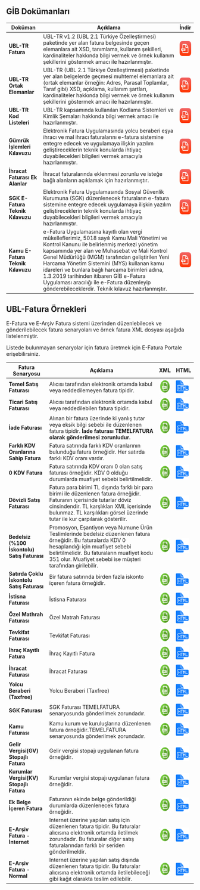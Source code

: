 
## GİB Dokümanları

Doküman | Açıklama         | İndir  
--------- | ----------- | -----------
**UBL-TR Fatura** | UBL-TR v1.2 (UBL 2.1 Türkiye Özelleştirmesi) paketinde yer alan fatura belgesinde geçen elemanlara ait XSD, tanımlama, kullanım şekilleri, kardinaliteler hakkında bilgi vermek ve örnek kullanım şekillerini göstermek amacı ile hazırlanmıştır. | <a href="/resource/BELGELER/UBL-TR Fatura - V 1.0.pdf"><img src="/images/icon_pdf.png" height="40" width="35"/></a>
**UBL-TR Ortak Elemanlar** | UBL-TR (UBL 2.1 Türkiye Özelleştirmesi) paketinde yer alan belgelerde geçmesi muhtemel elemanlara ait (ortak elemanlar örneğin: Adres, Parasal Toplamlar, Taraf gibi) XSD, açıklama, kullanım şartları, kardinaliteler hakkında bilgi vermek ve örnek kullanım şekillerini göstermek amacı ile hazırlanmıştır.| <a href="/resource/BELGELER/UBL-TR Ortak Elemanlar - V 0.7.pdf"><img src="/images/icon_pdf.png" height="40" width="35"/></a>
**UBL-TR Kod Listeleri** | UBL-TR kapsamında kullanılan Kodlama Sistemleri ve Kimlik Şemaları hakkında bilgi vermek amacı ile hazırlanmıştır.| <a href="/resource/BELGELER/UBL-TR Kod Listeleri - V 1.18.pdf"><img src="/images/icon_pdf.png" height="40" width="35"/></a>
**Gümrük İşlemleri Kılavuzu** | Elektronik Fatura Uygulamasında yolcu beraberi eşya ihracı ve mal ihracı faturalarını e-fatura sistemine entegre edecek ve uygulamaya ilişkin yazılım geliştireceklerin teknik konularda ihtiyaç duyabilecekleri bilgileri vermek amacıyla hazırlanmıştır.| <a href="/resource/GUMRUK/Gumruk_Islemleri_Kilavuzu_Versiyon_1_8.pdf"><img src="/images/icon_pdf.png" height="40" width="35"/></a>
**İhracat Faturası Ek Alanlar** | İhracat faturalarında eklenmesi zorunlu ve isteğe bağlı alanların açıklamak için hazırlanmıştır. | <a href="/resource/GUMRUK/Gumruk_Islemleri_Kilavuzu_Versiyon_1_8.pdf"><img src="/images/icon_pdf.png" height="40" width="35"/></a>
**SGK E-Fatura Teknik Kılavuzu** | Elektronik Fatura Uygulamasında Sosyal Güvenlik Kurumuna (SGK) düzenlenecek  faturaların e-fatura sistemine entegre edecek uygulamaya ilişkin yazılım geliştireceklerin teknik konularda ihtiyaç duyabilecekleri bilgileri vermek amacıyla hazırlanmıştır. | <a href="https://www.efatura.gov.tr/dosyalar/kilavuzlar/SGK_e-FATURA_UYGULAMA_KILAVUZU.pdf"><img src="/images/icon_pdf.png" height="40" width="35"/></a>
**Kamu E-Fatura Teknik Kılavuzu** | e-Fatura Uygulamasına kayıtlı olan vergi mükelleflerimiz, 5018 sayılı Kamu Mali Yönetimi ve Kontrol Kanunu ile belirlenmiş merkezi yönetim kapsamında yer alan ve Muhasebat ve Mali Kontrol Genel Müdürlüğü (MGM) tarafından geliştirilen Yeni Harcama Yönetim Sistemini (MYS) kullanan kamu idareleri ve bunlara bağlı harcama birimleri adına, 1.3.2019 tarihinden itibaren GİB e-Fatura Uygulaması aracılığı ile e-Fatura düzenleyip gönderebileceklerdir. Teknik kılavuz hazırlanmıştır. | <a href="https://efatura.gov.tr/dosyalar/kilavuzlar/Kamu_e-Fatura_Teknik_Kilavuzu.pdf"><img src="/images/icon_pdf.png" height="40" width="35"/></a>

## UBL-Fatura Örnekleri
E-Fatura ve E-Arşiv Fatura sistemi üzerinden düzenlebilecek ve gönderilebilecek fatura senaryoları ve örnek fatura XML dosyası aşağıda listelenmiştir.

<aside class="notice">Listede bulunmayan senaryolar için fatura üretmek için  E-Fatura Portale erişebilirsiniz.</aside>



Fatura Senaryosu | Açıklama         | XML  | HTML
--------- | ----------- | ----------- | ----------
**Temel Satış Faturası** | Alıcısı tarafından elektronik ortamda kabul veya reddedilemeyen fatura tipidir. | <a href="/resource/xml/FATURA_2.xml" target="_blank"><img src="/images/icon_xml.png" height="40" width="35"/></a> | <a href="/resource/xml/FATURA_2.html" target="_blank"><img src="/images/icon_html.png" height="40" width="35"/></a>
**Ticari Satış Faturası** | Alıcısı tarafından elektronik ortamda kabul veya reddedilebilen fatura tipidir. | <a href="/resource/xml/FATURA_1.xml" target="_blank"> <img src="/images/icon_xml.png" height="40" width="35"/></a> | <a href="/resource/xml/FATURA_1.html" target="_blank"><img src="/images/icon_html.png" height="40" width="35"/></a>
**İade Faturası** | Alınan bir fatura üzerinde ki yanlış tutar veya eksik bilgi sebebi ile düzenlenen fatura tipidir. **İade faturası TEMELFATURA olarak gönderilmesi zorunludur.** | <a href="/resource/xml/FATURA_4.xml" target="_blank"> <img src="/images/icon_xml.png" height="40" width="35"/></a>  | <a href="/resource/xml/FATURA_4.html" target="_blank"><img src="/images/icon_html.png" height="40" width="35"/></a>
**Farklı KDV Oranlarına Sahip Fatura** | Fatura satırında farklı KDV oranlarının bulunduğu fatura örneğidir. Her satırda farklı KDV oranı vardır. | <a href="/resource/xml/FATURA_5.xml" target="_blank"> <img src="/images/icon_xml.png" height="40" width="35"/></a> | <a href="/resource/xml/FATURA_5.html" target="_blank"><img src="/images/icon_html.png" height="40" width="35"/></a>
**0 KDV Fatura** | Fatura satırında KDV oranı 0 olan satış faturası örneğidir. KDV 0 olduğu durumlarda muafiyet sebebi belirtilmelidir. | <a href="/resource/xml/FATURA_6.xml" target="_blank"> <img src="/images/icon_xml.png" height="40" width="35"/></a> | <a href="/resource/xml/FATURA_6.html" target="_blank"><img src="/images/icon_html.png" height="40" width="35"/></a>
**Dövizli Satış Faturası** | Fatura para birimi TL dışında farklı bir para birimi ile düzenlenen fatura örneğidir. Faturanın içerisinde tutarlar döviz cinsindendir.  TL karşlıkları XML içerisinde bulunmaz. TL karşılıkları görsel üzerinde tutar ile kur çarpılarak gösterilir. | <a href="/resource/xml/FATURA_7.xml" target="_blank"> <img src="/images/icon_xml.png" height="40" width="35"/></a> | <a href="/resource/xml/FATURA_7.html" target="_blank"><img src="/images/icon_html.png" height="40" width="35"/></a>
**Bedelsiz (%100 İskontolu) Satış Faturası** | Promosyon, Eşantiyon veya Numune Ürün Teslimlerinde bedelsiz düzenlenen fatura örneğidir. Bu faturalarda KDV 0 hesaplandığı için muafiyet sebebi belirtilmelidir.  Bu faturaların muafiyet kodu 351 olur. Muafiyet sebebi ise müşteri tarafından girilebilir. | <a href="/resource/xml/FATURA_10.xml" target="_blank"> <img src="/images/icon_xml.png" height="40" width="35"/></a> | <a href="/resource/xml/FATURA_10.html" target="_blank"><img src="/images/icon_html.png" height="40" width="35"/></a>
**Satırda Çoklu İskontolu Satış Faturası** | Bir fatura satırında birden fazla iskonto içeren fatura örneğidir. | <a href="/resource/xml/FATURA_9.xml" target="_blank"> <img src="/images/icon_xml.png" height="40" width="35"/></a> | <a href="/resource/xml/FATURA_9.html" target="_blank"><img src="/images/icon_html.png" height="40" width="35"/></a>
**İstisna Faturası** | İstisna Faturası | <a href="/resource/xml/FATURA_11.xml" target="_blank"> <img src="/images/icon_xml.png" height="40" width="35"/></a> | <a href="/resource/xml/FATURA_11.html" target="_blank"><img src="/images/icon_html.png" height="40" width="35"/></a>
**Özel Mathrah Faturası** | Özel Matrah Faturası | <a href="/resource/xml/FATURA_12.xml" target="_blank"> <img src="/images/icon_xml.png" height="40" width="35"/></a> | <a href="/resource/xml/FATURA_12.html" target="_blank"><img src="/images/icon_html.png" height="40" width="35"/></a>
**Tevkifat Faturası** |Tevkifat Faturası | <a href="/resource/xml/FATURA_13.xml" target="_blank"> <img src="/images/icon_xml.png" height="40" width="35"/></a>  | <a href="/resource/xml/FATURA_13.html" target="_blank"><img src="/images/icon_html.png" height="40" width="35"/></a>
**İhraç Kayıtlı Fatura** |İhraç Kayıtlı Fatura | <a href="/resource/xml/FATURA_17.xml" target="_blank"> <img src="/images/icon_xml.png" height="40" width="35"/></a>  | <a href="/resource/xml/FATURA_17.html" target="_blank"><img src="/images/icon_html.png" height="40" width="35"/></a>
**İhracat Faturası** |İhracat Faturası | <a href="/resource/xml/FATURA_18.xml" target="_blank"> <img src="/images/icon_xml.png" height="40" width="35"/></a> | <a href="/resource/xml/FATURA_18.html" target="_blank"><img src="/images/icon_html.png" height="40" width="35"/></a>
**Yolcu Beraberi (Taxfree)** |Yolcu Beraberi (Taxfree) | <a href="/resource/xml/FATURA_19.xml" target="_blank"> <img src="/images/icon_xml.png" height="40" width="35"/></a> | <a href="/resource/xml/FATURA_19.html" target="_blank"><img src="/images/icon_html.png" height="40" width="35"/></a>
**SGK Faturası** |SGK Faturası TEMELFATURA senaryosunda gönderilmek zorundadır.| <a href="/resource/xml/FATURA_20.xml" target="_blank"> <img src="/images/icon_xml.png" height="40" width="35"/></a> | <a href="/resource/xml/FATURA_20.html" target="_blank"><img src="/images/icon_html.png" height="40" width="35"/></a>
**Kamu Faturası** |Kamu kurum ve kuruluşlarına düzenlenen fatura örneğidir.TEMELFATURA senaryosunda gönderilmek zorundadır.| <a href="/resource/xml/FATURA_23.xml" target="_blank"> <img src="/images/icon_xml.png" height="40" width="35"/></a> | <a href="/resource/xml/FATURA_23.html" target="_blank"><img src="/images/icon_html.png" height="40" width="35"/></a>
**Gelir Vergisi(GV) Stopajlı Fatura** |Gelir vergisi stopajı uygulanan fatura örneğidir. | <a href="/resource/xml/FATURA_14.xml" target="_blank"> <img src="/images/icon_xml.png" height="40" width="35"/></a> | <a href="/resource/xml/FATURA_14.html" target="_blank"><img src="/images/icon_html.png" height="40" width="35"/></a>
**Kurumlar Vergisi(KV) Stopajlı Fatura** |Kurumlar vergisi stopajı uygulanan fatura örneğidir. | <a href="/resource/xml/FATURA_15.xml" target="_blank"> <img src="/images/icon_xml.png" height="40" width="35"/></a> | <a href="/resource/xml/FATURA_15.html" target="_blank"><img src="/images/icon_html.png" height="40" width="35"/></a>
**Ek Belge İçeren Fatura** |Faturanın ekinde belge gönderildiği durumlarda düzenlenecek fatura örneğidir. | <a href="/resource/xml/FATURA_16.xml" target="_blank"> <img src="/images/icon_xml.png" height="40" width="35"/></a> | <a href="/resource/xml/FATURA_16.html" target="_blank"><img src="/images/icon_html.png" height="40" width="35"/></a>
**E-Arşiv Fatura - İnternet** | Internet üzerine yapılan satış için düzenlenen fatura tipidir. Bu faturalar alıcısına elektronik ortamda iletilmek zorundadır. Bu faturalar diğer satış faturalarından farklı bir seriden gönderilmeldir. | <a href= "/resource/xml/FATURA_21.xml" target="_blank"><img src="/images/icon_xml.png" height="40" width="35"/></a> | <a href="/resource/xml/FATURA_21.html" target="_blank"><img src="/images/icon_html.png" height="40" width="35"/></a>
**E-Arşiv Fatura - Normal** | Internet üzerine yapılan satış dışında düzenlenen fatura tipidir. Bu faturalar alıcısına elektronik ortamda iletilebileceği gibi kağıt olarakta teslim edilebilir.| <a href= "/resource/xml/FATURA_22.xml" target="_blank"><img src="/images/icon_xml.png" height="40" width="35"/></a> | <a href="/resource/xml/FATURA_22.html" target="_blank"><img src="/images/icon_html.png" height="40" width="35"/></a>
